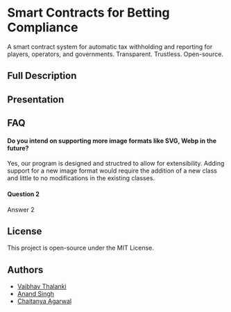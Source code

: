 
# Smart Contracts for Betting Compliance
A smart contract system for automatic tax withholding and reporting for players, operators, and governments. Transparent. Trustless. Open-source.





## Full Description
## Presentation
## FAQ

#### Do you intend on supporting more image formats like SVG, Webp in the future?

Yes, our program is designed and structred to allow for extensibility. Adding support for a new image format would require the addition of a new class and little to no modifications in the existing classes.

#### Question 2

Answer 2


## License

This project is open-source under the MIT License.


## Authors

- [Vaibhav Thalanki](https://github.com/Vaibhav-Thalanki)
- [Anand Singh](https://github.com/anandms101)
- [Chaitanya Agarwal](https://github.com/Chaim3ra)

